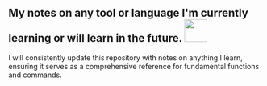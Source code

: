 <h2>My notes on any tool or language I'm currently learning or will learn in the future. <img src="https://media.giphy.com/media/WUlplcMpOCEmTGBtBW/giphy.gif" width="45"> </h2>

I will consistently update this repository with notes on anything I learn, ensuring it serves as a comprehensive reference for fundamental functions and commands.
